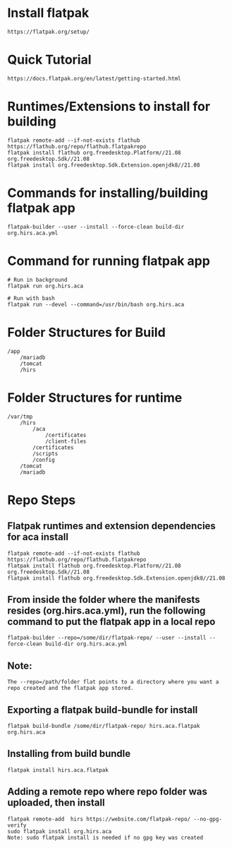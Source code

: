 # Install flatpak
	https://flatpak.org/setup/

# Quick Tutorial
	https://docs.flatpak.org/en/latest/getting-started.html

# Runtimes/Extensions to install for building
	flatpak remote-add --if-not-exists flathub https://flathub.org/repo/flathub.flatpakrepo
	flatpak install flathub org.freedesktop.Platform//21.08 org.freedesktop.Sdk//21.08
	flatpak install org.freedesktop.Sdk.Extension.openjdk8//21.08

# Commands for installing/building flatpak app
	flatpak-builder --user --install --force-clean build-dir org.hirs.aca.yml

# Command for running flatpak app
	# Run in background
	flatpak run org.hirs.aca

	# Run with bash
	flatpak run --devel --command=/usr/bin/bash org.hirs.aca


# Folder Structures for Build
	/app
		/mariadb
		/tomcat
		/hirs

# Folder Structures for runtime
	/var/tmp
		/hirs
			/aca
				/certificates
				/client-files
			/certificates
			/scripts
			/config
		/tomcat
		/mariadb


# Repo Steps

## Flatpak runtimes and extension dependencies for aca install
	flatpak remote-add --if-not-exists flathub https://flathub.org/repo/flathub.flatpakrepo
	flatpak install flathub org.freedesktop.Platform//21.08 org.freedesktop.Sdk//21.08
	flatpak install flathub org.freedesktop.Sdk.Extension.openjdk8//21.08

## From inside the folder where the manifests resides (org.hirs.aca.yml), run the following command to put the flatpak app in a local repo
	flatpak-builder --repo=/some/dir/flatpak-repo/ --user --install --force-clean build-dir org.hirs.aca.yml

## Note:
	The --repo=/path/folder flat points to a directory where you want a repo created and the flatpak app stored.

## Exporting a flatpak build-bundle for install 
	flatpak build-bundle /some/dir/flatpak-repo/ hirs.aca.flatpak org.hirs.aca

## Installing from build bundle
	flatpak install hirs.aca.flatpak

## Adding a remote repo where repo folder was uploaded, then install
	flatpak remote-add  hirs https://website.com/flatpak-repo/ --no-gpg-verify
	sudo flatpak install org.hirs.aca
	Note: sudo flatpak install is needed if no gpg key was created
